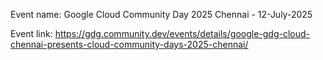 Event name: Google Cloud Community Day 2025 Chennai - 12-July-2025

Event link: https://gdg.community.dev/events/details/google-gdg-cloud-chennai-presents-cloud-community-days-2025-chennai/